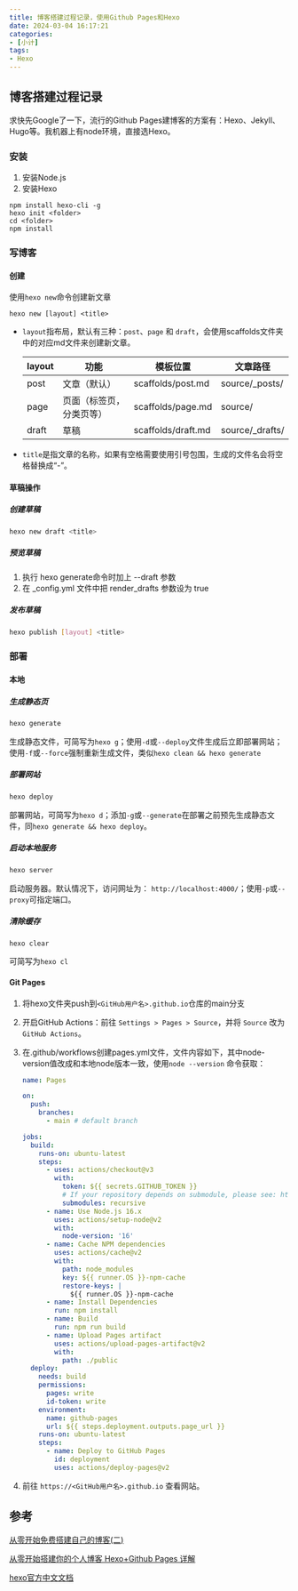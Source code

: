 ```yaml
---
title: 博客搭建过程记录，使用Github Pages和Hexo
date: 2024-03-04 16:17:21
categories:
- [小计]
tags:
- Hexo
---
```

## 博客搭建过程记录

求快先Google了一下，流行的Github Pages建博客的方案有：Hexo、Jekyll、Hugo等。我机器上有node环境，直接选Hexo。

### 安装

1. 安装Node.js
2. 安装Hexo

```shell
npm install hexo-cli -g
hexo init <folder>
cd <folder>
npm install
```

### 写博客

#### 创建

使用`hexo new`命令创建新文章

```shell
hexo new [layout] <title>
```

* `layout`指布局，默认有三种：`post`、`page` 和 `draft`，会使用scaffolds文件夹中的对应md文件来创建新文章。
  
  | layout | 功能                     | 模板位置           | 文章路径        |
  | ------ | ------------------------ | ------------------ | --------------- |
  | post   | 文章（默认）             | scaffolds/post.md  | source/_posts/  |
  | page   | 页面（标签页，分类页等） | scaffolds/page.md  | source/         |
  | draft  | 草稿                     | scaffolds/draft.md | source/_drafts/ |
  
* `title`是指文章的名称，如果有空格需要使用引号包围，生成的文件名会将空格替换成“-”。

#### 草稿操作

##### 创建草稿

```bash
hexo new draft <title>
```

##### 预览草稿

1. 执行 hexo generate命令时加上 --draft 参数
2. 在 _config.yml 文件中把 render_drafts 参数设为 true

##### 发布草稿

```bash
hexo publish [layout] <title>
```

### 部署

#### 本地

##### 生成静态页

```bash
hexo generate
```

生成静态文件，可简写为`hexo g`；使用`-d`或`--deploy`文件生成后立即部署网站；使用`-f`或`--force`强制重新生成文件，类似`hexo clean && hexo generate`

##### 部署网站

```bash
hexo deploy
```

部署网站，可简写为`hexo d`；添加`-g`或`--generate`在部署之前预先生成静态文件，同`hexo generate && hexo deploy`。

##### 启动本地服务

```bash
hexo server
```

启动服务器。默认情况下，访问网址为： `http://localhost:4000/`；使用`-p`或`--proxy`可指定端口。

##### 清除缓存

```bash
hexo clear
```

可简写为`hexo cl`

#### Git Pages

1. 将hexo文件夹push到`<GitHub用户名>.github.io`仓库的main分支

2. 开启GitHub Actions：前往 `Settings > Pages > Source`，并将 `Source` 改为 `GitHub Actions`。

3. 在.github/workflows创建pages.yml文件，文件内容如下，其中node-version值改成和本地node版本一致，使用`node --version` 命令获取：

   ```yml
   name: Pages
   
   on:
     push:
       branches:
         - main # default branch
   
   jobs:
     build:
       runs-on: ubuntu-latest
       steps:
         - uses: actions/checkout@v3
           with:
             token: ${{ secrets.GITHUB_TOKEN }}
             # If your repository depends on submodule, please see: https://github.com/actions/checkout
             submodules: recursive
         - name: Use Node.js 16.x
           uses: actions/setup-node@v2
           with:
             node-version: '16'
         - name: Cache NPM dependencies
           uses: actions/cache@v2
           with:
             path: node_modules
             key: ${{ runner.OS }}-npm-cache
             restore-keys: |
               ${{ runner.OS }}-npm-cache
         - name: Install Dependencies
           run: npm install
         - name: Build
           run: npm run build
         - name: Upload Pages artifact
           uses: actions/upload-pages-artifact@v2
           with:
             path: ./public
     deploy:
       needs: build
       permissions:
         pages: write
         id-token: write
       environment:
         name: github-pages
         url: ${{ steps.deployment.outputs.page_url }}
       runs-on: ubuntu-latest
       steps:
         - name: Deploy to GitHub Pages
           id: deployment
           uses: actions/deploy-pages@v2
   ```

4. 前往 `https://<GitHub用户名>.github.io` 查看网站。

## 参考

[从零开始免费搭建自己的博客(二)](https://yushuaige.github.io/2021/01/01/%E4%BB%8E%E9%9B%B6%E5%BC%80%E5%A7%8B%E5%85%8D%E8%B4%B9%E6%90%AD%E5%BB%BA%E8%87%AA%E5%B7%B1%E7%9A%84%E5%8D%9A%E5%AE%A2(%E4%BA%8C)%E2%80%94%E2%80%94%E5%9F%BA%E4%BA%8E%20GitHub%20pages%20%E5%BB%BA%E7%AB%99)

[从零开始搭建你的个人博客 Hexo+Github Pages 详解](https://www.meow-2.com/posts/records/how-to-build-your-own-website-from-zero)

[hexo官方中文文档](https://hexo.io/zh-cn/docs/)
